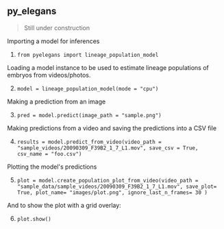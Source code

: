 ## py_elegans 

> Still under construction

Importing a model for inferences 

1. `from pyelegans import lineage_population_model`

Loading a model instance to be used to estimate lineage populations of embryos from videos/photos.

2. `model = lineage_population_model(mode = "cpu")`

Making a prediction from an image

3. `pred = model.predict(image_path = "sample.png")`

Making predictions from a video and saving the predictions into a CSV file

4. `results = model.predict_from_video(video_path = "sample_videos/20090309_F39B2_1_7_L1.mov", save_csv = True, csv_name = "foo.csv")`

Plotting the model's predictions

5. `plot = model.create_population_plot_from_video(video_path = "sample_data/sample_videos/20090309_F39B2_1_7_L1.mov", save_plot= True, plot_name= "images/plot.png", ignore_last_n_frames= 30 )`

And to show the plot with a grid overlay:

6. `plot.show()`
